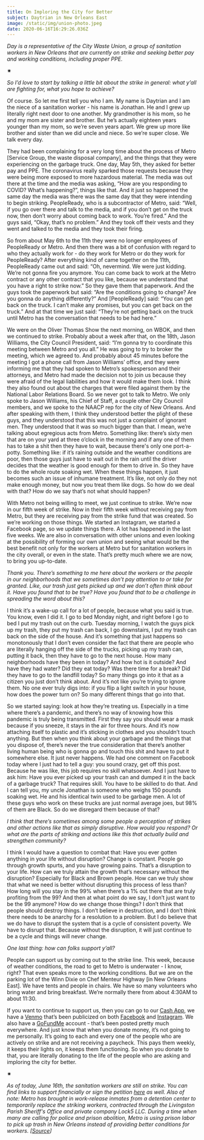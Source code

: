 ```yaml
---
title: On Imploring the City for Better
subject: Daytrian in New Orleans East
image: /static/img/union-photo.jpeg
date: 2020-06-16T16:29:26.036Z
---
```

*Day is a representative of the City Waste Union, a group of sanitation workers in New Orleans that are currently on strike and seeking better pay and working conditions, including proper PPE.*

✷

*So I’d love to start by talking a little bit about the strike in general: what y’all are fighting for, what you hope to achieve?*

Of course. So let me first tell you who I am. My name is Daytrian and I am the niece of a sanitation worker - his name is Jonathan. He and I grew up literally right next door to one another. My grandmother is his mom, so he and my mom are sister and brother. But he’s actually eighteen years younger than my mom, so we’re seven years apart. We grew up more like brother and sister than we did uncle and niece. So we’re super close. We talk every day.

They had been complaining for a very long time about the process of Metro \[Service Group, the waste disposal company], and the things that they were experiencing on the garbage truck. One day, May 5th, they asked for better pay and PPE. The coronavirus really sparked those requests because they were being more exposed to more hazardous material. The media was out there at the time and the media was asking, “How are you responding to COVID? What’s happening?”, things like that. And it just so happened the same day the media was there was the same day that they were intending to begin striking. PeopleReady, who is a subcontractor of Metro, said: “Well, if you go over there and talk to the media, and if you don’t get on the truck now, then don’t worry about coming back to work. You’re fired.” And the guys said, “Okay, that’s no problem.” And they took off their vests and they went and talked to the media and they took their firing.

So from about May 6th to the 11th they were no longer employees of PeopleReady or Metro. And then there was a bit of confusion with regard to who they actually work for - do they work for Metro or do they work for PeopleReady? After everything kind of came together on the 11th, PeopleReady came out and said: “Oh, nevermind. We were just kidding. We’re not gonna fire you anymore. You can come back to work at the Metro contract or any other contract that you like, because we understand that you have a right to strike now.” So they gave them that paperwork. And the guys took the paperwork but said: “Are the conditions going to change? Are you gonna do anything differently?” And \[PeopleReady] said: “You can get back on the truck. I can’t make any promises, but you can get back on the truck.” And at that time we just said: “They’re not getting back on the truck until Metro has the conversation that needs to be had here.”

We were on the Oliver Thomas Show the next morning, on WBOK, and then we continued to strike. Probably about a week after that, on the 18th, Jason Williams, the City Council President, said: “I’m gonna try to coordinate this meeting between Metro and you all.” He was going to try to broker the meeting, which we agreed to. And probably about 45 minutes before the meeting I got a phone call from Jason Williams’ office, and they were informing me that they had spoken to Metro’s spokesperson and their attorneys, and Metro had made the decision not to join us because they were afraid of the legal liabilities and how it would make them look. I think they also found out about the charges that were filed against them by the National Labor Relations Board. So we never got to talk to Metro. We only spoke to Jason Williams, his Chief of Staff, a couple other City Council members, and we spoke to the NAACP rep for the city of New Orleans. And after speaking with them, I think they understood better the plight of these guys, and they understood that this was not just a complaint of ignorant men. They understood that it was so much bigger than that. I mean, we’re talking about egregious acts from Metro. Something like: there’s sixty men that are on your yard at three o’clock in the morning and if any one of them has to take a shit then they have to wait, because there's only one port-a-potty. Something like: if it’s raining outside and the weather conditions are poor, then those guys just have to wait out in the rain until the driver decides that the weather is good enough for them to drive in. So they have to do the whole route soaking wet. When these things happen, it just becomes such an issue of inhumane treatment. It’s like, not only do they not make enough money, but now you treat them like dogs. So how do we deal with that? How do we say that’s not what should happen?

With Metro not being willing to meet, we just continue to strike. We’re now in our fifth week of strike. Now in their fifth week without receiving pay from Metro, but they are receiving pay from the strike fund that was created. So we’re working on those things. We started an Instagram, we started a Facebook page, so we update things there. A lot has happened in the last five weeks. We are also in conversation with other unions and even looking at the possibility of forming our own union and seeing what would be the best benefit not only for the workers at Metro but for sanitation workers in the city overall, or even in the state. That’s pretty much where we are now, to bring you up-to-date.

*Thank you. There’s something to me here about the workers or the people in our neighborhoods that we sometimes don’t pay attention to or take for granted. Like, our trash just gets picked up and we don’t often think about it. Have you found that to be true? Have you found that to be a challenge in spreading the word about this?*

I think it’s a wake-up call for a lot of people, because what you said is true. You know, even I did it. I go to bed Monday night, and right before I go to bed I put my trash out on the curb. Tuesday morning, I watch the guys pick up my trash, they put my trash can back, I go downstairs, I put my trash can back on the side of the house. And it’s something that just happens so monotonously that I don’t even consider the fact that there are people who are literally hanging off the side of the trucks, picking up my trash can, putting it back, then they have to go to the next house. How many neighborhoods have they been in today? And how hot is it outside? And have they had water? Did they eat today? Was there time for a break? Did they have to go to the landfill today? So many things go into it that as a citizen you just don’t think about. And it’s not like you’re trying to ignore them. No one ever truly digs into: if you flip a light switch in your house, how does the power turn on? So many different things that go into that.

So we started saying: look at how they’re treating us. Especially in a time where there’s a pandemic, and there’s no way of knowing how this pandemic is truly being transmitted. First they say you should wear a mask because if you sneeze, it stays in the air for three hours. And it’s now attaching itself to plastic and it’s sticking in clothes and you shouldn’t touch anything. But then when you think about your garbage and the things that you dispose of, there’s never the true consideration that there’s another living human being who is gonna go and touch this shit and have to put it somewhere else. It just never happens. We had one comment on Facebook today where I just had to tell a guy: you sound crazy, get off this post. Because he was like, this job requires no skill whatsoever. And I just have to ask him: Have you ever picked up your trash can and dumped it in the back of a garbage truck? That requires skill. You have to be skilled to do that. And I can tell you, my uncle Jonathan is someone who weighs 150 pounds soaking wet. He and his identical twin used to be garbage men. A lot of these guys who work on these trucks are just normal average joes, but 98% of them are Black. So do we disregard them because of that?

*I think that there’s sometimes among some people a perception of strikes and other actions like that as simply disruptive. How would you respond? Or what are the parts of striking and actions like this that actually build and strengthen community?*

I think I would have a question to combat that: Have you ever gotten anything in your life without disruption? Change is constant. People go through growth spurts, and you have growing pains. That’s a disruption to your life. How can we truly attain the growth that’s necessary without the disruption? Especially for Black and Brown people. How can we truly show that what we need is better without disrupting this process of less than? How long will you stay in the 99% when there’s a 1% out there that are truly profiting from the 99? And then at what point do we say, I don’t just want to be the 99 anymore? How do we change those things? I don’t think that people should destroy things. I don’t believe in destruction, and I don’t think there needs to be anarchy for a resolution to a problem. But I do believe that we do have to disrupt the system that is a cycle of consistent poverty. We have to disrupt that. Because without the disruption, it will just continue to be a cycle and things will never change.

*One last thing: how can folks support y’all?*

People can support us by coming out to the strike line. This week, because of weather conditions, the road to get to Metro is underwater - I know, right? That even speaks more to the working conditions. But we are on the parking lot of the Winn Dixie on Chef Menteur Highway \[in New Orleans East]. We have tents and people in chairs. We have so many volunteers who bring water and bring breakfast. We’re normally there from about 4:30AM to about 11:30.

If you want to continue to support us, then you can go to our [Cash App](https://www.instagram.com/p/CBGG1elF9bh/), we have a [Venmo](https://www.instagram.com/p/CBHSh63lTCo/) that’s been publicized on both [Facebook](https://www.facebook.com/citywasteunion) and [Instagram](https://www.instagram.com/thecitywasteunion/). We also have a [GoFundMe](https://www.gofundme.com/f/helping-the-essential) account - that’s been posted pretty much everywhere. And just know that when you donate money, it’s not going to me personally. It’s going to each and every one of the people who are actively on strike and are not receiving a paycheck. This pays them weekly, it keeps their lights on, it keeps them functioning. So when you donate to that, you are literally donating to the life of the people who are asking and imploring the city for better.

<div>✷</div>

*As of today, June 16th, the sanitation workers are still on strike. You can find links to support financially or sign the petition [here](https://linktr.ee/CityWasteUnion) as well. Also of note: Metro has brought in work-release inmates from a detention center to temporarily replace the striking workers, contracted through the Livingston Parish Sheriff's Office and private company Lock5 LLC. During a time when many are calling for police and prison abolition, Metro is using prison labor to pick up trash in New Orleans instead of providing better conditions for workers. [[Source](https://www.nola.com/news/coronavirus/article_336a7742-93d3-11ea-a344-1bdefd47e647.html)]*